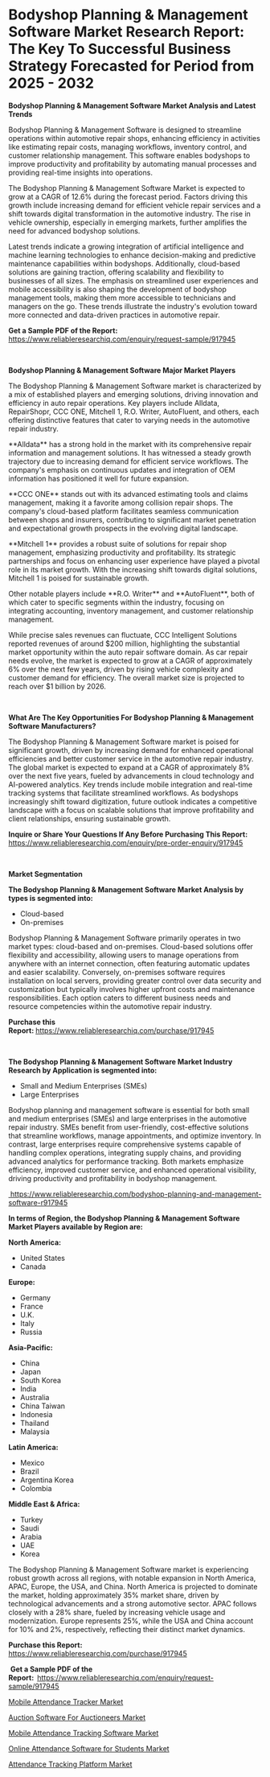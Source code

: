 <p><h1>Bodyshop Planning & Management Software Market Research Report: The Key To Successful Business Strategy Forecasted for Period from 2025 - 2032</h1></p><p><strong>Bodyshop Planning & Management Software Market Analysis and Latest Trends</strong></p>
<p><p>Bodyshop Planning & Management Software is designed to streamline operations within automotive repair shops, enhancing efficiency in activities like estimating repair costs, managing workflows, inventory control, and customer relationship management. This software enables bodyshops to improve productivity and profitability by automating manual processes and providing real-time insights into operations.</p><p>The Bodyshop Planning & Management Software Market is expected to grow at a CAGR of 12.6% during the forecast period. Factors driving this growth include increasing demand for efficient vehicle repair services and a shift towards digital transformation in the automotive industry. The rise in vehicle ownership, especially in emerging markets, further amplifies the need for advanced bodyshop solutions.</p><p>Latest trends indicate a growing integration of artificial intelligence and machine learning technologies to enhance decision-making and predictive maintenance capabilities within bodyshops. Additionally, cloud-based solutions are gaining traction, offering scalability and flexibility to businesses of all sizes. The emphasis on streamlined user experiences and mobile accessibility is also shaping the development of bodyshop management tools, making them more accessible to technicians and managers on the go. These trends illustrate the industry's evolution toward more connected and data-driven practices in automotive repair.</p></p>
<p><strong>Get a Sample PDF of the Report:&nbsp;</strong> <a href="https://www.reliableresearchiq.com/enquiry/request-sample/917945?utm_campaign=1834&utm_medium=2&utm_source=Github&utm_content=ia&utm_term=07032025&utm_id=bodyshop-planning-management-software">https://www.reliableresearchiq.com/enquiry/request-sample/917945</a></p>
<p>&nbsp;</p>
<p><strong>Bodyshop Planning & Management Software Major Market Players</strong></p>
<p><p>The Bodyshop Planning & Management Software market is characterized by a mix of established players and emerging solutions, driving innovation and efficiency in auto repair operations. Key players include Alldata, RepairShopr, CCC ONE, Mitchell 1, R.O. Writer, AutoFluent, and others, each offering distinctive features that cater to varying needs in the automotive repair industry.</p><p>**Alldata** has a strong hold in the market with its comprehensive repair information and management solutions. It has witnessed a steady growth trajectory due to increasing demand for efficient service workflows. The company's emphasis on continuous updates and integration of OEM information has positioned it well for future expansion.</p><p>**CCC ONE** stands out with its advanced estimating tools and claims management, making it a favorite among collision repair shops. The company's cloud-based platform facilitates seamless communication between shops and insurers, contributing to significant market penetration and expectational growth prospects in the evolving digital landscape.</p><p>**Mitchell 1** provides a robust suite of solutions for repair shop management, emphasizing productivity and profitability. Its strategic partnerships and focus on enhancing user experience have played a pivotal role in its market growth. With the increasing shift towards digital solutions, Mitchell 1 is poised for sustainable growth.</p><p>Other notable players include **R.O. Writer** and **AutoFluent**, both of which cater to specific segments within the industry, focusing on integrating accounting, inventory management, and customer relationship management.</p><p>While precise sales revenues can fluctuate, CCC Intelligent Solutions reported revenues of around $200 million, highlighting the substantial market opportunity within the auto repair software domain. As car repair needs evolve, the market is expected to grow at a CAGR of approximately 6% over the next few years, driven by rising vehicle complexity and customer demand for efficiency. The overall market size is projected to reach over $1 billion by 2026.</p></p>
<p>&nbsp;</p>
<p><strong>What Are The Key Opportunities For Bodyshop Planning & Management Software Manufacturers?</strong></p>
<p><p>The Bodyshop Planning & Management Software market is poised for significant growth, driven by increasing demand for enhanced operational efficiencies and better customer service in the automotive repair industry. The global market is expected to expand at a CAGR of approximately 8% over the next five years, fueled by advancements in cloud technology and AI-powered analytics. Key trends include mobile integration and real-time tracking systems that facilitate streamlined workflows. As bodyshops increasingly shift toward digitization, future outlook indicates a competitive landscape with a focus on scalable solutions that improve profitability and client relationships, ensuring sustainable growth.</p></p>
<p><strong>Inquire or Share Your Questions If Any Before Purchasing This Report:</strong> <a href="https://www.reliableresearchiq.com/enquiry/pre-order-enquiry/917945?utm_campaign=1834&utm_medium=2&utm_source=Github&utm_content=ia&utm_term=07032025&utm_id=bodyshop-planning-management-software">https://www.reliableresearchiq.com/enquiry/pre-order-enquiry/917945</a></p>
<p>&nbsp;</p>
<p><strong>Market Segmentation</strong></p>
<p><strong>The Bodyshop Planning & Management Software Market Analysis by types is segmented into:</strong></p>
<p><ul><li>Cloud-based</li><li>On-premises</li></ul></p>
<p><p>Bodyshop Planning & Management Software primarily operates in two market types: cloud-based and on-premises. Cloud-based solutions offer flexibility and accessibility, allowing users to manage operations from anywhere with an internet connection, often featuring automatic updates and easier scalability. Conversely, on-premises software requires installation on local servers, providing greater control over data security and customization but typically involves higher upfront costs and maintenance responsibilities. Each option caters to different business needs and resource competencies within the automotive repair industry.</p></p>
<p><strong>Purchase this Report:&nbsp;</strong><a href="https://www.reliableresearchiq.com/purchase/917945?utm_campaign=1834&utm_medium=2&utm_source=Github&utm_content=ia&utm_term=07032025&utm_id=bodyshop-planning-management-software">https://www.reliableresearchiq.com/purchase/917945</a></p>
<p>&nbsp;</p>
<p><strong>The Bodyshop Planning & Management Software Market Industry Research by Application is segmented into:</strong></p>
<p><ul><li>Small and Medium Enterprises (SMEs)</li><li>Large Enterprises</li></ul></p>
<p><p>Bodyshop planning and management software is essential for both small and medium enterprises (SMEs) and large enterprises in the automotive repair industry. SMEs benefit from user-friendly, cost-effective solutions that streamline workflows, manage appointments, and optimize inventory. In contrast, large enterprises require comprehensive systems capable of handling complex operations, integrating supply chains, and providing advanced analytics for performance tracking. Both markets emphasize efficiency, improved customer service, and enhanced operational visibility, driving productivity and profitability in bodyshop management.</p></p>
<p><a href="https://www.reliableresearchiq.com/bodyshop-planning-and-management-software-r917945?utm_campaign=1834&utm_medium=2&utm_source=Github&utm_content=ia&utm_term=07032025&utm_id=bodyshop-planning-management-software">&nbsp;https://www.reliableresearchiq.com/bodyshop-planning-and-management-software-r917945</a></p>
<p><strong>In terms of Region, the Bodyshop Planning & Management Software Market Players available by Region are:</strong></p>
<p>
    <p> <strong> North America: </strong>
        <ul>
            <li>United States</li>
            <li>Canada</li>
        </ul>
        </p> 
    <p> <strong> Europe: </strong>
        <ul>
            <li>Germany</li>
            <li>France</li>
            <li>U.K.</li>
            <li>Italy</li>
            <li>Russia</li>
        </ul>
        </p> 
    <p> <strong> Asia-Pacific: </strong>
        <ul>
            <li>China</li>
            <li>Japan</li>
            <li>South Korea</li>
            <li>India</li>
            <li>Australia</li>
            <li>China Taiwan</li>
            <li>Indonesia</li>
            <li>Thailand</li>
            <li>Malaysia</li>
        </ul>
        </p> 
    <p> <strong> Latin America: </strong>
        <ul>
            <li>Mexico</li>
            <li>Brazil</li>
            <li>Argentina Korea</li>
            <li>Colombia</li>
        </ul>
        </p> 
    <p> <strong> Middle East & Africa: </strong>
        <ul>
            <li>Turkey</li>
            <li>Saudi</li>
            <li>Arabia</li>
            <li>UAE</li>
            <li>Korea</li>
        </ul>
    </p>
    </p>
<p><p>The Bodyshop Planning & Management Software market is experiencing robust growth across all regions, with notable expansion in North America, APAC, Europe, the USA, and China. North America is projected to dominate the market, holding approximately 35% market share, driven by technological advancements and a strong automotive sector. APAC follows closely with a 28% share, fueled by increasing vehicle usage and modernization. Europe represents 25%, while the USA and China account for 10% and 2%, respectively, reflecting their distinct market dynamics.</p></p>
<p><strong>Purchase this Report: </strong><a href="https://www.reliableresearchiq.com/purchase/917945?utm_campaign=1834&utm_medium=2&utm_source=Github&utm_content=ia&utm_term=07032025&utm_id=bodyshop-planning-management-software">https://www.reliableresearchiq.com/purchase/917945</a></p>
<p>&nbsp;<strong>Get a Sample PDF of the Report:&nbsp;&nbsp;</strong><a href="https://www.reliableresearchiq.com/enquiry/request-sample/917945?utm_campaign=1834&utm_medium=2&utm_source=Github&utm_content=ia&utm_term=07032025&utm_id=bodyshop-planning-management-software">https://www.reliableresearchiq.com/enquiry/request-sample/917945</a></p>
<p><strong></strong></p>
<p><p><a href="https://github.com/myongfranzcs/Market-Research-Report-List-1/blob/main/mobile-attendance-tracker-market.md?utm_campaign=1834&utm_medium=2&utm_source=Github&utm_content=ia&utm_term=07032025&utm_id=bodyshop-planning-management-software">Mobile Attendance Tracker Market</a></p><p><a href="https://github.com/negrocybul4w/Market-Research-Report-List-1/blob/main/auction-software-for-auctioneers-market.md?utm_campaign=1834&utm_medium=2&utm_source=Github&utm_content=ia&utm_term=07032025&utm_id=bodyshop-planning-management-software">Auction Software For Auctioneers Market</a></p><p><a href="https://github.com/biandnikelrs/Market-Research-Report-List-1/blob/main/mobile-attendance-tracking-software-market.md?utm_campaign=1834&utm_medium=2&utm_source=Github&utm_content=ia&utm_term=07032025&utm_id=bodyshop-planning-management-software">Mobile Attendance Tracking Software Market</a></p><p><a href="https://github.com/lonanweaseh4/Market-Research-Report-List-1/blob/main/online-attendance-software-for-students-market.md?utm_campaign=1834&utm_medium=2&utm_source=Github&utm_content=ia&utm_term=07032025&utm_id=bodyshop-planning-management-software">Online Attendance Software for Students Market</a></p><p><a href="https://github.com/tentandyik/Market-Research-Report-List-1/blob/main/attendance-tracking-platform-market.md?utm_campaign=1834&utm_medium=2&utm_source=Github&utm_content=ia&utm_term=07032025&utm_id=bodyshop-planning-management-software">Attendance Tracking Platform Market</a></p></p>